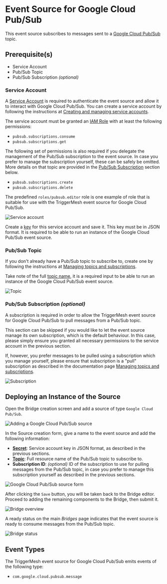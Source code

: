 # Event Source for Google Cloud Pub/Sub

This event source subscribes to messages sent to a [Google Cloud Pub/Sub][gc-pubsub] topic.

## Prerequisite(s)

- Service Account
- Pub/Sub Topic
- Pub/Sub Subscription _(optional)_

### Service Account

A [Service Account][gc-pubsub-svcacc] is required to authenticate the event source and allow it to interact with Google
Cloud Pub/Sub. You can create a service account by following the instructions at [Creating and managing service
accounts][gc-iam-svcacc].

The service account must be granted an [IAM Role][gc-iam-roles] with at least the following permissions:

- `pubsub.subscriptions.consume`
- `pubsub.subscriptions.get`

The following set of permissions is also required if you delegate the management of the Pub/Sub subscription to the
event source. In case you prefer to manage the subscription yourself, these can be safely be omitted. More details on
that topic are provided in the [Pub/Sub Subscription](#pubsub-subscription-optional) section below.

- `pubsub.subscriptions.create`
- `pubsub.subscriptions.delete`

The predefined `roles/pubsub.editor` role is one example of role that is suitable for use with the TriggerMesh event
source for Google Cloud Pub/Sub.

<!-- NOTE(antoineco): image from googlecloudstorage source purposely reused for simplicity -->
![Service account](../images/googlecloudstorage-source/iam-1.png)

Create a [key][gc-iam-key] for this service account and save it. This key must be in JSON format. It is required to be
able to run an instance of the Google Cloud Pub/Sub event source.

### Pub/Sub Topic

If you don't already have a Pub/Sub topic to subscribe to, create one by following the instructions at [Managing topics
and subscriptions][gc-pubsub-adm].

Take note of the full [topic name][gc-pubsub-resname], it is a required input to be able to run an instance of the
Google Cloud Pub/Sub event source.

<!-- NOTE(antoineco): image from googlecloudstorage source purposely reused for simplicity -->
![Topic](../images/googlecloudstorage-source/topic-1.png)

### Pub/Sub Subscription _(optional)_

A subscription is required in order to allow the TriggerMesh event source for Google Cloud Pub/Sub to pull messages
from a Pub/Sub topic.

This section can be skipped if you would like to let the event source manage its own subscription, which is the default
behaviour. In this case, please simply ensure you granted all necessary permissions to the service account in the
previous section.

If, however, you prefer messages to be pulled using a subscription which you manage yourself, please ensure that
subscription is a "pull" subscription as described in the documentation page [Managing topics and
subscriptions][gc-pubsub-adm].

<!-- NOTE(antoineco): image from googlecloudstorage source purposely reused for simplicity -->
![Subscription](../images/googlecloudstorage-source/subscription-1.png)

## Deploying an Instance of the Source

Open the Bridge creation screen and add a source of type `Google Cloud Pub/Sub`.

![Adding a Google Cloud Pub/Sub source](../images/googlecloudpubsub-source/create-bridge-1.png)

In the Source creation form, give a name to the event source and add the following information:

- [**Secret**][gc-iam-key]: Service account key in JSON format, as described in the previous sections.
- [**Topic**][gc-pubsub-resname]: Full resource name of the Pub/Sub topic to subscribe to.
- **Subscription ID**: _(optional)_ ID of the subscription to use for pulling messages from the Pub/Sub topic, in case
  you prefer to manage this subscription yourself as described in the previous sections.

![Google Cloud Pub/Sub source form](../images/googlecloudpubsub-source/create-bridge-2.png)

After clicking the `Save` button, you will be taken back to the Bridge editor. Proceed to adding the remaining
components to the Bridge, then submit it.

![Bridge overview](../images/googlecloudpubsub-source/create-bridge-3.png)

A ready status on the main _Bridges_ page indicates that the event source is ready to consume messages from the Pub/Sub
topic.

![Bridge status](../images/googlecloudpubsub-source/create-bridge-4.png)

## Event Types

The TriggerMesh event source for Google Cloud Pub/Sub emits events of the following type:

- `com.google.cloud.pubsub.message`

[gc-pubsub]: https://cloud.google.com/pubsub
[gc-pubsub-svcacc]: https://cloud.google.com/pubsub/docs/authentication#service-accounts
[gc-pubsub-adm]: https://cloud.google.com/pubsub/docs/admin
[gc-pubsub-resname]: https://cloud.google.com/pubsub/docs/admin#resource_names
[gc-iam-svcacc]: https://cloud.google.com/iam/docs/creating-managing-service-accounts
[gc-iam-key]: https://cloud.google.com/iam/docs/creating-managing-service-account-keys
[gc-iam-roles]: https://cloud.google.com/iam/docs/understanding-roles
